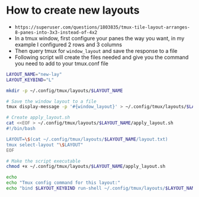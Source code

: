 # How to create new layouts

- `https://superuser.com/questions/1803835/tmux-tile-layout-arranges-8-panes-into-3x3-instead-of-4x2`
- In a tmux window, first configure your panes the way you want, in my example
  I configured 2 rows and 3 columns
- Then query tmux for `window_layout` and save the response to a file
- Following script will create the files needed and give you the command you
  need to add to your tmux.conf file

```bash
LAYOUT_NAME="new-lay"
LAYOUT_KEYBIND="L"

mkdir -p ~/.config/tmux/layouts/$LAYOUT_NAME

# Save the window layout to a file
tmux display-message -p '#{window_layout}' > ~/.config/tmux/layouts/$LAYOUT_NAME/layout.txt

# Create apply_layout.sh
cat <<EOF > ~/.config/tmux/layouts/$LAYOUT_NAME/apply_layout.sh
#!/bin/bash

LAYOUT=\$(cat ~/.config/tmux/layouts/$LAYOUT_NAME/layout.txt)
tmux select-layout "\$LAYOUT"
EOF

# Make the script executable
chmod +x ~/.config/tmux/layouts/$LAYOUT_NAME/apply_layout.sh

echo
echo "Tmux config command for this layout:"
echo "bind $LAYOUT_KEYBIND run-shell ~/.config/tmux/layouts/$LAYOUT_NAME/apply_layout.sh"
```
